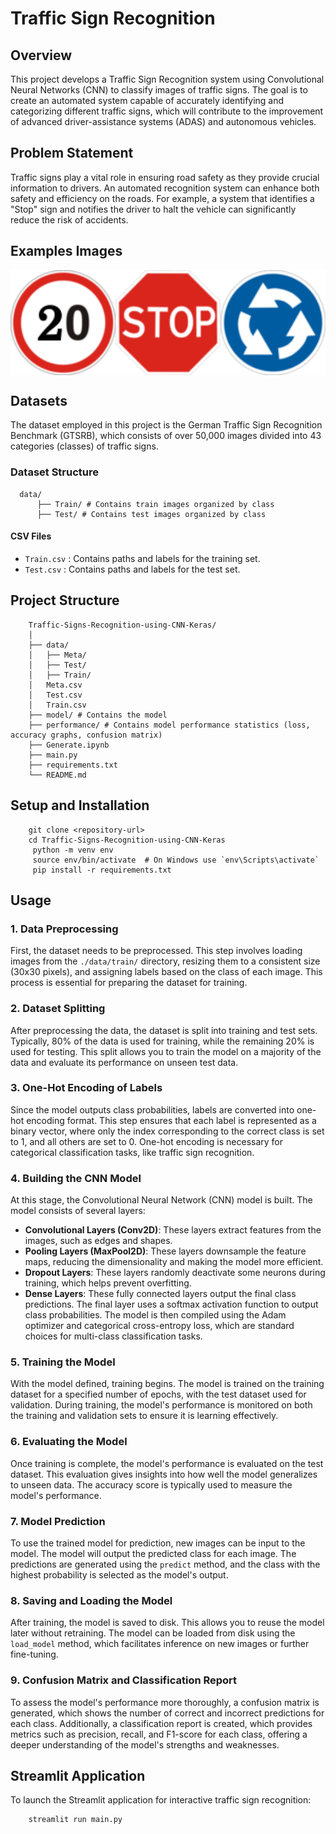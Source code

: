 # Traffic Sign Recognition

## Overview
This project develops a Traffic Sign Recognition system using Convolutional Neural Networks (CNN) to classify images of traffic signs. 
The goal is to create an automated system capable of accurately identifying and categorizing different traffic signs, which will contribute to the improvement of advanced driver-assistance systems (ADAS) and autonomous vehicles.  

## Problem Statement
Traffic signs play a vital role in ensuring road safety as they provide crucial information to drivers. 
An automated recognition system can enhance both safety and efficiency on the roads. For example, a system that identifies a "Stop" sign and notifies the driver to halt the vehicle can significantly reduce the risk of accidents.

## Examples Images
<div style="display: flex;">
  <img src="data/Meta/0.png" alt="Stop Sign" width="200" />
  <img src="data/Meta/14.png" alt="Yield Sign" width="200" />
  <img src="data/Meta/40.png" alt="Speed Limit Sign" width="200" />
</div>

## Datasets
The dataset employed in this project is the German Traffic Sign Recognition Benchmark (GTSRB), which consists of over 50,000 images divided into 43 categories (classes) of traffic signs.

### Dataset Structure
``` 
  data/ 
      ├── Train/ # Contains train images organized by class
      ├── Test/ # Contains test images organized by class
```

#### CSV Files
- `Train.csv` : Contains paths and labels for the training set.
- `Test.csv` : Contains paths and labels for the test set.

## Project Structure
```
    Traffic-Signs-Recognition-using-CNN-Keras/
    │
    ├── data/
    │   ├── Meta/
    │   ├── Test/
    │   ├── Train/
    │   Meta.csv
    │   Test.csv
    │   Train.csv 
    ├── model/ # Contains the model
    ├── performance/ # Contains model performance statistics (loss, accuracy graphs, confusion matrix)
    ├── Generate.ipynb
    ├── main.py
    ├── requirements.txt
    └── README.md
```

## Setup and Installation
```
    git clone <repository-url>
    cd Traffic-Signs-Recognition-using-CNN-Keras
     python -m venv env
     source env/bin/activate  # On Windows use `env\Scripts\activate`
     pip install -r requirements.txt
```

## Usage
### 1. **Data Preprocessing**
First, the dataset needs to be preprocessed. This step involves loading images from the `./data/train/` directory, resizing them to a consistent size (30x30 pixels), and assigning labels based on the class of each image. This process is essential for preparing the dataset for training.

### 2. **Dataset Splitting**
After preprocessing the data, the dataset is split into training and test sets. Typically, 80% of the data is used for training, while the remaining 20% is used for testing. This split allows you to train the model on a majority of the data and evaluate its performance on unseen test data.

### 3. **One-Hot Encoding of Labels**
Since the model outputs class probabilities, labels are converted into one-hot encoding format. This step ensures that each label is represented as a binary vector, where only the index corresponding to the correct class is set to 1, and all others are set to 0. One-hot encoding is necessary for categorical classification tasks, like traffic sign recognition.

### 4. **Building the CNN Model**
At this stage, the Convolutional Neural Network (CNN) model is built. The model consists of several layers:
- **Convolutional Layers (Conv2D)**: These layers extract features from the images, such as edges and shapes.
- **Pooling Layers (MaxPool2D)**: These layers downsample the feature maps, reducing the dimensionality and making the model more efficient.
- **Dropout Layers**: These layers randomly deactivate some neurons during training, which helps prevent overfitting.
- **Dense Layers**: These fully connected layers output the final class predictions. The final layer uses a softmax activation function to output class probabilities.
The model is then compiled using the Adam optimizer and categorical cross-entropy loss, which are standard choices for multi-class classification tasks.

### 5. **Training the Model**
With the model defined, training begins. The model is trained on the training dataset for a specified number of epochs, with the test dataset used for validation. During training, the model's performance is monitored on both the training and validation sets to ensure it is learning effectively.

### 6. **Evaluating the Model**
Once training is complete, the model's performance is evaluated on the test dataset. This evaluation gives insights into how well the model generalizes to unseen data. The accuracy score is typically used to measure the model's performance.

### 7. **Model Prediction**
To use the trained model for prediction, new images can be input to the model. The model will output the predicted class for each image. The predictions are generated using the `predict` method, and the class with the highest probability is selected as the model's output.

### 8. **Saving and Loading the Model**
After training, the model is saved to disk. This allows you to reuse the model later without retraining. The model can be loaded from disk using the `load_model` method, which facilitates inference on new images or further fine-tuning.

### 9. **Confusion Matrix and Classification Report**
To assess the model's performance more thoroughly, a confusion matrix is generated, which shows the number of correct and incorrect predictions for each class. Additionally, a classification report is created, which provides metrics such as precision, recall, and F1-score for each class, offering a deeper understanding of the model's strengths and weaknesses.

## Streamlit Application
To launch the Streamlit application for interactive traffic sign recognition:
```
    streamlit run main.py
```

